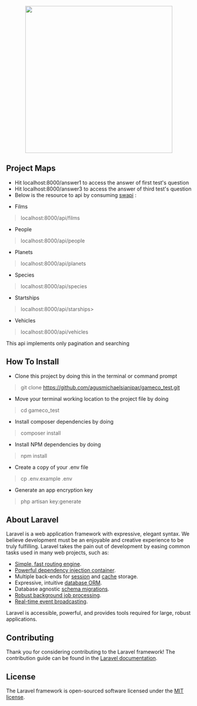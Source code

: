 <p align="center"><a href="https://laravel.com" target="_blank"><img src="https://raw.githubusercontent.com/laravel/art/master/logo-lockup/5%20SVG/2%20CMYK/1%20Full%20Color/laravel-logolockup-cmyk-red.svg" width="400"></a></p>

## Project Maps
- Hit localhost:8000/answer1 to access the answer of first test's question
- Hit localhost:8000/answer3 to access the answer of third test's question
- Below is the resource to api by consuming [swapi](https://swapi.dev/) : <br>
* Films 
>localhost:8000/api/films<br>
* People 
>localhost:8000/api/people<br>
* Planets
>localhost:8000/api/planets<br>
* Species
>localhost:8000/api/species<br>
* Startships 
>localhost:8000/api/starships><br>
* Vehicles
>localhost:8000/api/vehicles<br>

This api implements only pagination and searching


## How To Install
- Clone this project by doing this in the terminal or command prompt
>git clone https://github.com/agusmichaelsianipar/gameco_test.git
- Move your terminal working location to the project file by doing
>cd gameco_test
- Install composer dependencies by doing 
>composer install
- Install NPM dependencies by doing 
>npm install
- Create a copy of your .env file 
>cp .env.example .env
- Generate an app encryption key 
>php artisan key:generate

## About Laravel

Laravel is a web application framework with expressive, elegant syntax. We believe development must be an enjoyable and creative experience to be truly fulfilling. Laravel takes the pain out of development by easing common tasks used in many web projects, such as:

- [Simple, fast routing engine](https://laravel.com/docs/routing).
- [Powerful dependency injection container](https://laravel.com/docs/container).
- Multiple back-ends for [session](https://laravel.com/docs/session) and [cache](https://laravel.com/docs/cache) storage.
- Expressive, intuitive [database ORM](https://laravel.com/docs/eloquent).
- Database agnostic [schema migrations](https://laravel.com/docs/migrations).
- [Robust background job processing](https://laravel.com/docs/queues).
- [Real-time event broadcasting](https://laravel.com/docs/broadcasting).

Laravel is accessible, powerful, and provides tools required for large, robust applications.

## Contributing

Thank you for considering contributing to the Laravel framework! The contribution guide can be found in the [Laravel documentation](https://laravel.com/docs/contributions).

## License

The Laravel framework is open-sourced software licensed under the [MIT license](https://opensource.org/licenses/MIT).
